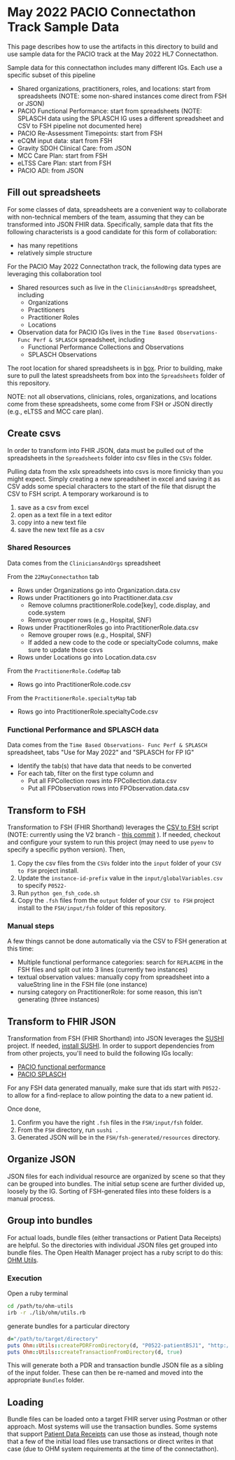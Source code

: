 # May 2022 PACIO Connectathon Track Sample Data

This page describes how to use the artifacts in this directory to build and use sample data for the PACIO track at the May 2022 HL7 Connectathon.

Sample data for this connectathon includes many different IGs. Each use a specific subset of this pipeline
- Shared organizations, practitioners, roles, and locations: start from spreadsheets (NOTE: some non-shared instances come direct from FSH or JSON)
- PACIO Functional Performance: start from spreadsheets (NOTE: SPLASCH data using the SPLASCH IG uses a different spreadsheet and CSV to FSH pipeline not documented here)
- PACIO Re-Assessment Timepoints: start from FSH
- eCQM input data: start from FSH
- Gravity SDOH Clinical Care: from JSON
- MCC Care Plan: start from FSH
- eLTSS Care Plan: start from FSH
- PACIO ADI: from JSON

## Fill out spreadsheets

For some classes of data, spreadsheets are a convenient way to collaborate with non-technical members of the team, assuming that they can be transformed into JSON FHIR data. Specifically, sample data that fits the following characterists is a good candidate for this form of collaboration:
- has many repetitions
- relatively simple structure

For the PACIO May 2022 Connectathon track, the following data types are leveraging this collaboration tool
- Shared resources such as live in the `CliniciansAndOrgs` spreadsheet, including
    - Organizations
    - Practitioners
    - Practitioner Roles
    - Locations
- Observation data for PACIO IGs lives in the `Time Based Observations- Func Perf & SPLASCH` spreadsheet, including
    - Functional Performance Collections and Observations
    - SPLASCH Observations

The root location for shared spreadsheets is in [box](https://mitre.box.com/s/b0auquq4hrmbliy1fir37s7mbpgsj3ih). Prior to building, make sure to pull the latest spreadsheets from box into the `Spreadsheets` folder of this repository.

NOTE: not all observations, clinicians, roles, organizations, and locations come from these spreadsheets, some come from FSH or JSON directly (e.g., eLTSS and MCC care plan).

## Create csvs

In order to transform into FHIR JSON, data must be pulled out of the spreadsheets in the `Spreadsheets` folder into csv files in the `CSVs` folder.

Pulling data from the xslx spreadsheets into csvs is more finnicky than you might expect. Simply creating a new spreadsheet in excel and saving it as CSV adds some special characters to the start of the file that disrupt the CSV to FSH script. A temporary workaround is to
1. save as a csv from excel
2. open as a text file in a text editor
3. copy into a new text file
4. save the new text file as a csv

### Shared Resources

Data comes from the `CliniciansAndOrgs` spreadsheet

From the `22MayConnectathon` tab 
- Rows under Organizations go into Organization.data.csv
- Rows under Practitioners go into Practitioner.data.csv
    - Remove columns practitionerRole.code\[key\], code.display, and code.system
    - Remove grouper rows (e.g., Hospital, SNF)
- Rows under PractitionerRoles go into PractitionerRole.data.csv
    - Remove grouper rows (e.g., Hospital, SNF)
    - If added a new code to the code or specialtyCode columns, make sure to update those csvs
- Rows under Locations go into Location.data.csv

From the `PractitionerRole.CodeMap` tab 
- Rows go into PractitionerRole.code.csv

From the `PractitionerRole.specialtyMap` tab
- Rows go into PractitionerRole.specialtyCode.csv

### Functional Performance and SPLASCH data

Data comes from the `Time Based Observations- Func Perf & SPLASCH` spreadsheet, tabs "Use for May 2022" and "SPLASCH for FP IG"

- Identify the tab(s) that have data that needs to be converted
- For each tab, filter on the first type column and
    - Put all FPCollection rows into FPCollection.data.csv
    - Put all FPObservation rows into FPObservation.data.csv

## Transform to FSH

Transformation to FSH (FHIR Shorthand) leverages the [CSV to FSH](https://github.com/paciowg/CSV-to-FSH-app/tree/V2) script (NOTE: currently using the V2 branch - [this commit](https://github.com/paciowg/CSV-to-FSH-app/commit/58a9a7dbb127c9af3487ed341bd50faca7b5bfdd) ). If needed, checkout and configure your system to run this project (may need to use `pyenv` to specify a specific python version). Then,
1. Copy the csv files from the `CSVs` folder into the `input` folder of your `CSV to FSH` project install.
2. Update the `instance-id-prefix` value in the `input/globalVariables.csv` to specify `P0522-`
2. Run `python gen_fsh_code.sh`
3. Copy the `.fsh` files from the `output` folder of your `CSV to FSH` project install to the `FSH/input/fsh` folder of this repository.

### Manual steps

A few things cannot be done automatically via the CSV to FSH generation at this time:
- Multiple functional performance categories: search for `REPLACEME` in the FSH files and split out into 3 lines (currently two instances)
- textual observation values: manually copy from spreadsheet into a valueString line in the FSH file (one instance)
- nursing category on PractitionerRole: for some reason, this isn't generating (three instances)

## Transform to FHIR JSON

Transformation from FSH (FHIR Shorthand) into JSON leverages the [SUSHI](https://fshschool.org/docs/sushi/) project. If needed, [install SUSHI](https://fshschool.org/docs/sushi/installation/). In order to support dependencies from from other projects, you'll need to build the following IGs locally:
- [PACIO functional performance](https://github.com/paciowg/functional-performance-fsh)
- [PACIO SPLASCH](https://github.com/paciowg/splasch-fsh)

For any FSH data generated manually, make sure that ids start with `P0522-` to allow for a find-replace to allow pointing the data to a new patient id.

Once done,
1. Confirm you have the right `.fsh` files in the `FSH/input/fsh` folder.
2. From the `FSH` directory, run `sushi .`
3. Generated JSON will be in the `FSH/fsh-generated/resources` directory.

## Organize JSON

JSON files for each individual resource are organized by scene so that they can be grouped into bundles. The initial setup scene are further divided up, loosely by the IG. Sorting of FSH-generated files into these folders is a manual process.

## Group into bundles

For actual loads, bundle files (either transactions or Patient Data Receipts) are helpful. So the directories with individual JSON files get grouped into bundle files. The Open Health Manager project has a ruby script to do this: [OHM Utils](https://github.com/Open-Health-Manager/ohm-utils).

### Execution

Open a ruby terminal

```sh
cd /path/to/ohm-utils
irb -r ./lib/ohm/utils.rb
```

generate bundles for a particular directory

```rb
d="/path/to/target/directory"
puts Ohm::Utils::createPDRFromDirectory(d, "P0522-patientBSJ1", "http://example.org")
puts Ohm::Utils::createTransactionFromDirectory(d, true)
```

This will generate both a PDR and transaction bundle JSON file as a sibling of the input folder. These can then be re-named and moved into the appropriate `Bundles` folder.

## Loading

Bundle files can be loaded onto a target FHIR server using Postman or other approach. Most systems will use the transaction bundles. Some systems that support [Patient Data Receipts](https://open-health-manager.github.io/patient-data-receipt-ig/) can use those as instead, though note that a few of the initial load files use transactions or direct writes in that case (due to OHM system requirements at the time of the connectathon).
